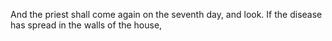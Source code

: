 And the priest shall come again on the seventh day, and look. If the disease has spread in the walls of the house,

